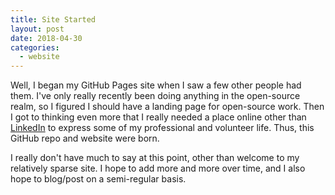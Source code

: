 ```yaml
---
title: Site Started
layout: post
date: 2018-04-30
categories:
  - website
---
```


Well, I began my GitHub Pages site when I saw a few other people had them. I've only really recently been doing anything
in the open-source realm, so I figured I should have a landing page for open-source work. Then I got to thinking even
more that I really needed a place online other than [LinkedIn](https://linkedin.com/in/rfpludwick) to express some
of my professional and volunteer life. Thus, this GitHub repo and website were born.

I really don't have much to say at this point, other than welcome to my relatively sparse site. I hope to add more and
more over time, and I also hope to blog/post on a semi-regular basis.
